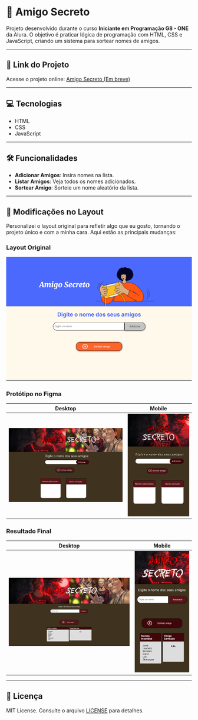 # 🎁 Amigo Secreto

Projeto desenvolvido durante o curso **Iniciante em Programação G8 - ONE** da Alura. O objetivo é praticar lógica de programação com HTML, CSS e JavaScript, criando um sistema para sortear nomes de amigos.

---

## 🔗 Link do Projeto

Acesse o projeto online: [Amigo Secreto (Em breve)](https://amigo-secreto-chi-teal.vercel.app/)  

---

## 💻 Tecnologias

- HTML
- CSS
- JavaScript
  
---

## 🛠️ Funcionalidades

- **Adicionar Amigos**: Insira nomes na lista.
- **Listar Amigos**: Veja todos os nomes adicionados.
- **Sortear Amigo**: Sorteie um nome aleatório da lista.

---

## 🎨 Modificações no Layout

Personalizei o layout original para refletir algo que eu gosto, tornando o projeto único e com a minha cara. Aqui estão as principais mudanças:

### Layout Original
![Layout Original](layout/original.png)

### Protótipo no Figma
| Desktop | Mobile |
|---------|--------|
| ![Protótipo Desktop](layout/figmaDesktop.png) | ![Protótipo Mobile](layout/figmaMobile.png) |

### Resultado Final
| Desktop | Mobile |
|---------|--------|
| ![Resultado Final Desktop](layout/finalDesktop.png) | ![Resultado Final Mobile](layout/finalMobile.png) |
---

## 📄 Licença

MIT License. Consulte o arquivo [LICENSE](LICENSE) para detalhes.

